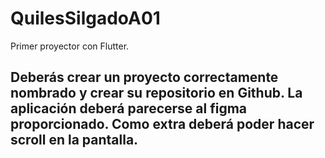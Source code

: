 # QuilesSilgadoA01

Primer proyector con Flutter.

##  Deberás crear un proyecto correctamente nombrado y crear su repositorio en Github. La aplicación deberá parecerse al figma proporcionado. Como extra deberá poder hacer scroll en la pantalla.


